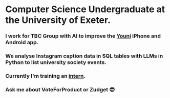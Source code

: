 # Computer Science Undergraduate at the University of Exeter.

### I work for TBC Group with AI to improve the [Youni](https://thisisyouni.co.uk/) iPhone and Android app.
### We analyse Instagram caption data in SQL tables with LLMs in Python to list university society events.
### Currently I'm training an [intern](https://github.com/surajnagpal).
### Ask me about VoteForProduct or Zudget 😎
<!--
**rlmsinclair/rlmsinclair** is a ✨ _special_ ✨ repository because its `README.md` (this file) appears on your GitHub profile.

Here are some ideas to get you started:

- 🔭 I’m currently working on ...
- 🌱 I’m currently learning ...
- 👯 I’m looking to collaborate on ...
- 🤔 I’m looking for help with ...
- 💬 Ask me about ...
- 📫 How to reach me: ...
- 😄 Pronouns: ...
- ⚡ Fun fact: ...
-->
